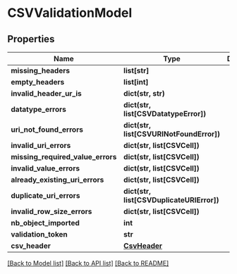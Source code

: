 # CSVValidationModel

## Properties
Name | Type | Description | Notes
------------ | ------------- | ------------- | -------------
**missing_headers** | **list[str]** |  | [optional] 
**empty_headers** | **list[int]** |  | [optional] 
**invalid_header_ur_is** | **dict(str, str)** |  | [optional] 
**datatype_errors** | **dict(str, list[CSVDatatypeError])** |  | [optional] 
**uri_not_found_errors** | **dict(str, list[CSVURINotFoundError])** |  | [optional] 
**invalid_uri_errors** | **dict(str, list[CSVCell])** |  | [optional] 
**missing_required_value_errors** | **dict(str, list[CSVCell])** |  | [optional] 
**invalid_value_errors** | **dict(str, list[CSVCell])** |  | [optional] 
**already_existing_uri_errors** | **dict(str, list[CSVCell])** |  | [optional] 
**duplicate_uri_errors** | **dict(str, list[CSVDuplicateURIError])** |  | [optional] 
**invalid_row_size_errors** | **dict(str, list[CSVCell])** |  | [optional] 
**nb_object_imported** | **int** |  | [optional] 
**validation_token** | **str** |  | [optional] 
**csv_header** | [**CsvHeader**](CsvHeader.md) |  | [optional] 

[[Back to Model list]](../README.md#documentation-for-models) [[Back to API list]](../README.md#documentation-for-api-endpoints) [[Back to README]](../README.md)


